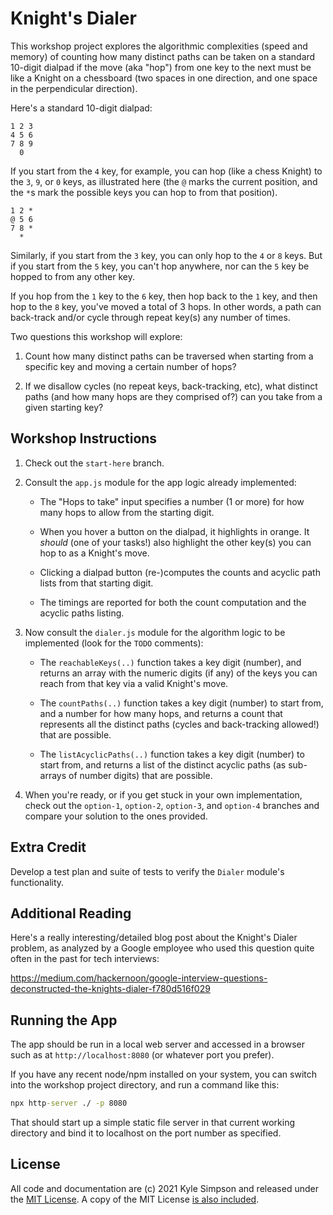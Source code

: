 # Knight's Dialer

This workshop project explores the algorithmic complexities (speed and memory) of counting how many distinct paths can be taken on a standard 10-digit dialpad if the move (aka "hop") from one key to the next must be like a Knight on a chessboard (two spaces in one direction, and one space in the perpendicular direction).

Here's a standard 10-digit dialpad:

```
1 2 3
4 5 6
7 8 9
  0
```

If you start from the `4` key, for example, you can hop (like a chess Knight) to the `3`, `9`, or `0` keys, as illustrated here (the `@` marks the current position, and the `*`s mark the possible keys you can hop to from that position).

```
1 2 *
@ 5 6
7 8 *
  *
```

Similarly, if you start from the `3` key, you can only hop to the `4` or `8` keys. But if you start from the `5` key, you can't hop anywhere, nor can the `5` key be hopped to from any other key.

If you hop from the `1` key to the `6` key, then hop back to the `1` key, and then hop to the `8` key, you've moved a total of 3 hops. In other words, a path can back-track and/or cycle through repeat key(s) any number of times.

Two questions this workshop will explore:

1. Count how many distinct paths can be traversed when starting from a specific key and moving a certain number of hops?

2. If we disallow cycles (no repeat keys, back-tracking, etc), what distinct paths (and how many hops are they comprised of?) can you take from a given starting key?

## Workshop Instructions

1. Check out the `start-here` branch.

2. Consult the `app.js` module for the app logic already implemented:

    * The "Hops to take" input specifies a number (1 or more) for how many hops to allow from the starting digit.

    * When you hover a button on the dialpad, it highlights in orange. It *should* (one of your tasks!) also highlight the other key(s) you can hop to as a Knight's move.

    * Clicking a dialpad button (re-)computes the counts and acyclic path lists from that starting digit.

    * The timings are reported for both the count computation and the acyclic paths listing.

3. Now consult the `dialer.js` module for the algorithm logic to be implemented (look for the `TODO` comments):

    * The `reachableKeys(..)` function takes a key digit (number), and returns an array with the numeric digits (if any) of the keys you can reach from that key via a valid Knight's move.

    * The `countPaths(..)` function takes a key digit (number) to start from, and a number for how many hops, and returns a count that represents all the distinct paths (cycles and back-tracking allowed!) that are possible.

    * The `listAcyclicPaths(..)` function takes a key digit (number) to start from, and returns a list of the distinct acyclic paths (as sub-arrays of number digits) that are possible.

4. When you're ready, or if you get stuck in your own implementation, check out the `option-1`, `option-2`, `option-3`, and `option-4` branches and compare your solution to the ones provided.

## Extra Credit

Develop a test plan and suite of tests to verify the `Dialer` module's functionality.

## Additional Reading

Here's a really interesting/detailed blog post about the Knight's Dialer problem, as analyzed by a Google employee who used this question quite often in the past for tech interviews:

https://medium.com/hackernoon/google-interview-questions-deconstructed-the-knights-dialer-f780d516f029

## Running the App

The app should be run in a local web server and accessed in a browser such as at `http://localhost:8080` (or whatever port you prefer).

If you have any recent node/npm installed on your system, you can switch into the workshop project directory, and run a command like this:

```cmd
npx http-server ./ -p 8080
```

That should start up a simple static file server in that current working directory and bind it to localhost on the port number as specified.

## License

All code and documentation are (c) 2021 Kyle Simpson and released under the [MIT License](http://getify.mit-license.org/). A copy of the MIT License [is also included](LICENSE.txt).

